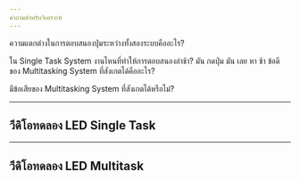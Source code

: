 ```yaml
---
คำถามสำหรับวิเคราะห์
---
```

ความแตกต่างในการตอบสนองปุ่มระหว่างทั้งสองระบบคืออะไร?

ใน Single Task System งานไหนที่ทำให้การตอบสนองล่าช้า?
มัน กดปุ่ม มัน เลย หา ช้า
ข้อดีของ Multitasking System ที่สังเกตได้คืออะไร?

มีข้อเสียของ Multitasking System ที่สังเกตได้หรือไม่?



---
วีดิโอทดลอง LED Single Task
---



---
วีดิโอทดลอง LED Multitask
---

